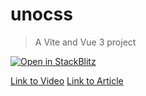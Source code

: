 # unocss
> A Vite and Vue 3 project

[![Open in StackBlitz](https://developer.stackblitz.com/img/open_in_stackblitz.svg)](https://stackblitz.com/github/learnvueco/learnvue/tree/main/demos/ui/unocss)

[Link to Video]()
[Link to Article]()